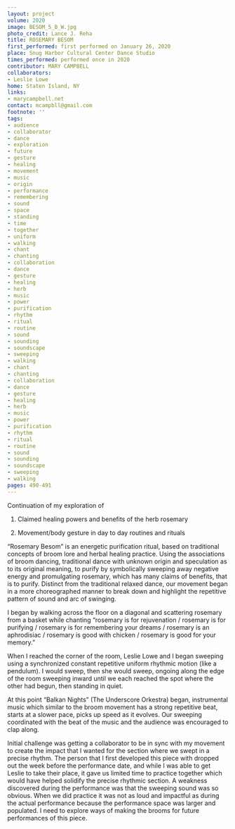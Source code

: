 ```yaml
---
layout: project
volume: 2020
image: BESOM_5_B_W.jpg
photo_credit: Lance J. Reha
title: ROSEMARY BESOM
first_performed: first performed on January 26, 2020
place: Snug Harbor Cultural Center Dance Studio
times_performed: performed once in 2020
contributor: MARY CAMPBELL
collaborators:
- Leslie Lowe
home: Staten Island, NY
links:
- marycampbell.net
contact: mcampbll@gmail.com
footnote: ''
tags:
- audience
- collaborator
- dance
- exploration
- future
- gesture
- healing
- movement
- music
- origin
- performance
- remembering
- sound
- space
- standing
- time
- together
- uniform
- walking
- chant
- chanting
- collaboration
- dance
- gesture
- healing
- herb
- music
- power
- purification
- rhythm
- ritual
- routine
- sound
- sounding
- soundscape
- sweeping
- walking
- chant
- chanting
- collaboration
- dance
- gesture
- healing
- herb
- music
- power
- purification
- rhythm
- ritual
- routine
- sound
- sounding
- soundscape
- sweeping
- walking
pages: 490-491
---
```


Continuation of my exploration of 

1. Claimed healing powers and benefits of the herb rosemary 

2. Movement/body gesture in day to day routines and rituals

“Rosemary Besom” is an energetic purification ritual, based on traditional concepts of broom lore and herbal healing practice. Using the associations of broom dancing, traditional dance with unknown origin and speculation as to its original meaning, to purify by symbolically sweeping away negative energy and promulgating rosemary, which has many claims of benefits, that is to purify. Distinct from the traditional relaxed dance, our movement began in a more choreographed manner to break down and highlight the repetitive pattern of sound and arc of swinging.

I began by walking across the floor on a diagonal and scattering rosemary from a basket while chanting “rosemary is for rejuvenation / rosemary is for purifying / rosemary is for remembering your dreams / rosemary is an aphrodisiac / rosemary is good with chicken / rosemary is good for your memory.”

When I reached the corner of the room, Leslie Lowe and I began sweeping using a synchronized constant repetitive uniform rhythmic motion (like a pendulum). I would sweep, then she would sweep, ongoing along the edge of the room sweeping inward until we each reached the spot where the other had begun, then standing in quiet. 

At this point “Balkan Nights” (The Underscore Orkestra) began, instrumental music which similar to the broom movement has a strong repetitive beat, starts at a slower pace, picks up speed as it evolves. Our sweeping coordinated with the beat of the music and the audience was encouraged to clap along. 

Initial challenge was getting a collaborator to be in sync with my movement to create the impact that I wanted for the section where we swept in a precise rhythm. The person that I first developed this piece with dropped out the week before the performance date, and while I was able to get Leslie to take their place, it gave us limited time to practice together which would have helped solidify the precise rhythmic section. A weakness discovered during the performance was that the sweeping sound was so obvious. When we did practice it was not as loud and impactful as during the actual performance because the performance space was larger and populated. I need to explore ways of making the brooms for future performances of this piece.
